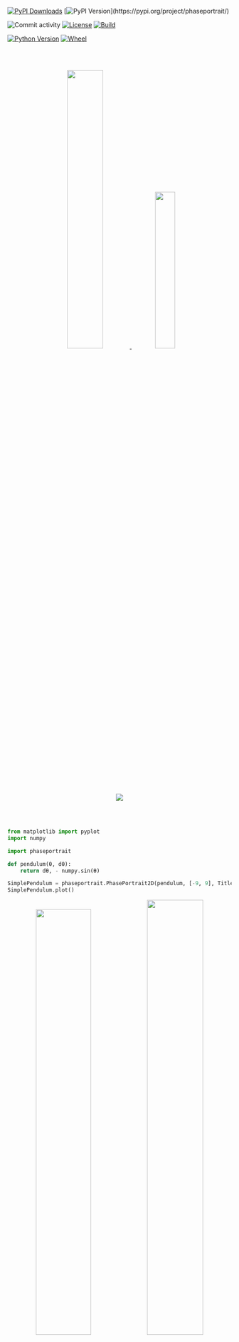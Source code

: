 [![PyPI Downloads](https://img.shields.io/pypi/dm/phaseportrait.svg?label=downloads)](https://pypi.org/project/phaseportrait/)
[![PyPI Version](https://img.shields.io/pypi/v/phaseportrait?)](https://pypi.org/project/phaseportrait/)

![Commit activity](https://img.shields.io/github/commit-activity/m/phaseportrait/phaseportrait)
[![License](https://img.shields.io/pypi/l/phaseportrait)](LICENSE)
[![Build](https://img.shields.io/github/actions/workflow/status/phaseportrait/phaseportrait/ci.yml)](https://github.com/phaseportrait/phaseportrait/actions)

[![Python Version](https://img.shields.io/pypi/pyversions/phaseportrait)](https://pypi.org/project/phaseportrait/)
[![Wheel](https://img.shields.io/pypi/wheel/phaseportrait)](https://pypi.org/project/phaseportrait/)

<br></br>

<div align="center">

<a href="https://phaseportrait.github.io/">
<img src="https://github.com/phaseportrait/phaseportrait/raw/master/docs/img/duckduck.png" width=40%>
</img>
</a>
<a href="https://github.com/phaseportrait/phaseportrait-gui">
<img src="https://github.com/phaseportrait/phaseportrait/raw/master/docs/img/duckduck_son.png" width=30%>
</a>

<br></br>

<a href="https://phaseportrait.github.io/">
<img src=https://img.shields.io/github/deployments/phaseportrait/phaseportrait/github-pages?label=Documentation>
</a>

</div>

<br></br>

```py
from matplotlib import pyplot
import numpy

import phaseportrait

def pendulum(θ, dθ):
    return dθ, - numpy.sin(θ)

SimplePendulum = phaseportrait.PhasePortrait2D(pendulum, [-9, 9], Title='Simple pendulum', xlabel=r"$\Theta$", ylabel=r"$\dot{\Theta}$")
SimplePendulum.plot()
```

<div align="center">
<a href="https://phaseportrait.github.io/reference/legacy/phaseportrait2d_examples/">
<img src="https://github.com/phaseportrait/phaseportrait/raw/master/docs/imgs/index/pendulum_example.png" width=49.45%><img src="https://github.com/phaseportrait/phaseportrait/raw/master/docs/imgs/index/damped_pendulum_example.png" width=50%>
</a>

<a href="https://phaseportrait.github.io/reference/legacy/phaseportrait3d/">
<img src="https://github.com/phaseportrait/phaseportrait/raw/master/docs/imgs/pp3d_examples/example.png">
</a>


<a href="https://phaseportrait.github.io/reference/legacy/trajectories_examples/">
<img src="https://github.com/phaseportrait/phaseportrait/raw/master/docs/imgs/trj_examples/Figure_7.png">
</a>





<a href="https://phaseportrait.github.io/reference/legacy/mapsandcobweb_examples/">
<img src="https://github.com/phaseportrait/phaseportrait/raw/master/docs/imgs/index/map_example_code.png">
</a>.

</div>


# Documentation

To check out [*phaseportrait*'s documentation](https://phaseportrait.github.io/), view some examples and read more about it, check our website or try our [Graphical User Interface](https://github.com/phaseportrait/phaseportrait-gui)!



# Installation
**Installing via pip:**

Phaseportrait releases are available as wheel packages for macOS, Windows and Linux on PyPI. Install it using pip:
```
$ pip install phaseportrait
```

**Installing from source:**

Open a terminal on desired route and type the following:
```
$ git clone https://github.com/phaseportrait/phaseportrait
```
**Manual installation**

Visit [phase-portrait](https://github.com/phaseportrait/phaseportrait) webpage on GitHub. Click on green button saying *Code*, and download it in zip format.
Save and unzip on desired directory.


# What's this?
The idea behind this project was to create a simple way to make phase portraits in 2D and 3D in Python, as we couldn't find something similar on the internet, so we got down to work. (Update: found [jmoy/plotdf](https://github.com/jmoy/plotdf), offers similar 2D phase plots but it is very limited).

Eventually, we did some work on bifurcations, 1D maps and chaos in 3D trayectories.

This idea came while taking a course in non linear dynamics and chaos, during the 3rd year of physics degree, brought by our desire of visualizing things and programming.



We want to state that we are self-taught into making this kind of stuff, and we've tried to make things as *professionally* as possible, any comments about improving our work are welcome!

<!-- ## **Disclaimer:**

**Today's date (July 2021), we've decided to cease our work on this project (for the moment, as we have to move on other things). Therefore, this is the 'final' version of the project, there are no more features incoming. We've tried to leave the code documentated and with good organisation in case someone wants to carry on with some idea! Cheers** -->

# Authors

- Víctor Loras Herrero (vhloras@gmail.com)
- Unai Lería Fortea (unaileria@gmail.com)


# Contributing
This proyect is open-source, everyone can download, use and contribute. To do that, several options are offered:

* Fork the project, add a new feature / improve the existing ones and pull a request via GitHub.
* Contact us on our emails:
    * [vhloras@gmail.com](mailto:vhloras@gmail.com)
    * [unaileria@gmail.com](mailto:unaileria@gmail.com)
